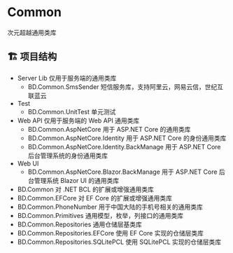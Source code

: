# Common
次元超越通用类库

## 🏗️ 项目结构
- Server Lib 仅用于服务端的通用类库
	- BD.Common.SmsSender 短信服务库，支持阿里云，网易云信，世纪互联蓝云
- Test
	- BD.Common.UnitTest 单元测试
- Web API 仅用于服务端的 Web API 通用类库
	- BD.Common.AspNetCore 用于 ASP.NET Core 的通用类库
	- BD.Common.AspNetCore.Identity 用于 ASP.NET Core 的身份通用类库
	- BD.Common.AspNetCore.Identity.BackManage 用于 ASP.NET Core 后台管理系统的身份通用类库
- Web UI
	- BD.Common.AspNetCore.Blazor.BackManage 用于 ASP.NET Core 后台管理系统 Blazor UI 的通用类库
- BD.Common 对 .NET BCL 的扩展或增强通用类库
- BD.Common.EFCore 对 EF Core 的扩展或增强通用类库
- BD.Common.PhoneNumber 用于中国大陆的手机号相关的通用类库
- BD.Common.Primitives 通用模型，枚举，列接口的通用类库
- BD.Common.Repositories 通用仓储层基类库
- BD.Common.Repositories.EFCore 使用 EF Core 实现的仓储层类库
- BD.Common.Repositories.SQLitePCL 使用 SQLitePCL 实现的仓储层类库